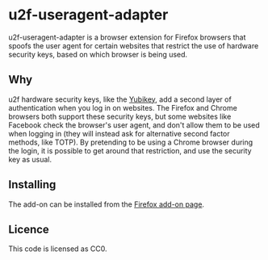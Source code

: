 # u2f-useragent-adapter

u2f-useragent-adapter is a browser extension for Firefox browsers that spoofs the user agent
for certain websites that restrict the use of hardware security keys, based on which browser is being used.

## Why
u2f hardware security keys, like the [Yubikey](), add a second layer of authentication when you log in
on websites. The Firefox and Chrome browsers both support these security keys, but some websites like
Facebook check the browser's user agent, and don't allow them to be used when logging in (they will instead
ask for alternative second factor methods, like TOTP). By pretending to be using a Chrome browser during the
login, it is possible to get around that restriction, and use the security key as usual.

## Installing
The add-on can be installed from the [Firefox add-on page](TODO).

## Licence
This code is licensed as CC0.
